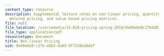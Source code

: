 ```yaml
---
content_type: resource
description: Supplemental lecture notes on non-linear pricing, quantity discounts,
  metered pricing, and value based pricing matrices.
file: null
file_location: /coursemedia/15-818-pricing-spring-2010/9e09e8e8c17bdd03da830f7250ea0ebf_MIT15_818S10_supp02.pdf
file_type: application/pdf
resourcetype: Document
title: Non-linear Pricing
uid: 9e09e8e8-c17b-dd03-da83-0f7250ea0ebf
---
```

